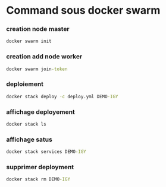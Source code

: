 # Command sous docker swarm

### creation node master
```cmd
docker swarm init
```
### creation add node worker
```cmd
docker swarm join-token
```

### deploiement
```cmd
docker stack deploy -c deploy.yml DEMO-IGY
```

### affichage deployement
```cmd
docker stack ls
```

### affichage satus
```cmd
docker stack services DEMO-IGY
```

### supprimer deployment
```cmd
docker stack rm DEMO-IGY
```